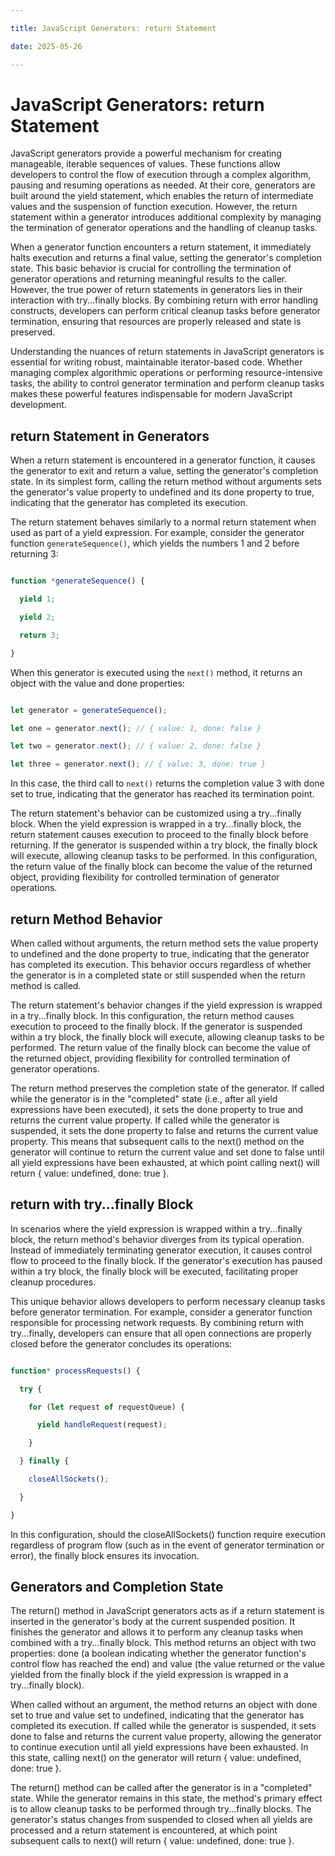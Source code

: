 ```yaml
---

title: JavaScript Generators: return Statement

date: 2025-05-26

---
```



# JavaScript Generators: return Statement

JavaScript generators provide a powerful mechanism for creating manageable, iterable sequences of values. These functions allow developers to control the flow of execution through a complex algorithm, pausing and resuming operations as needed. At their core, generators are built around the yield statement, which enables the return of intermediate values and the suspension of function execution. However, the return statement within a generator introduces additional complexity by managing the termination of generator operations and the handling of cleanup tasks.

When a generator function encounters a return statement, it immediately halts execution and returns a final value, setting the generator's completion state. This basic behavior is crucial for controlling the termination of generator operations and returning meaningful results to the caller. However, the true power of return statements in generators lies in their interaction with try...finally blocks. By combining return with error handling constructs, developers can perform critical cleanup tasks before generator termination, ensuring that resources are properly released and state is preserved.

Understanding the nuances of return statements in JavaScript generators is essential for writing robust, maintainable iterator-based code. Whether managing complex algorithmic operations or performing resource-intensive tasks, the ability to control generator termination and perform cleanup tasks makes these powerful features indispensable for modern JavaScript development.


## return Statement in Generators

When a return statement is encountered in a generator function, it causes the generator to exit and return a value, setting the generator's completion state. In its simplest form, calling the return method without arguments sets the generator's value property to undefined and its done property to true, indicating that the generator has completed its execution.

The return statement behaves similarly to a normal return statement when used as part of a yield expression. For example, consider the generator function `generateSequence()`, which yields the numbers 1 and 2 before returning 3:

```javascript

function *generateSequence() {

  yield 1;

  yield 2;

  return 3;

}

```

When this generator is executed using the `next()` method, it returns an object with the value and done properties:

```javascript

let generator = generateSequence();

let one = generator.next(); // { value: 1, done: false }

let two = generator.next(); // { value: 2, done: false }

let three = generator.next(); // { value: 3, done: true }

```

In this case, the third call to `next()` returns the completion value 3 with done set to true, indicating that the generator has reached its termination point.

The return statement's behavior can be customized using a try...finally block. When the yield expression is wrapped in a try...finally block, the return statement causes execution to proceed to the finally block before returning. If the generator is suspended within a try block, the finally block will execute, allowing cleanup tasks to be performed. In this configuration, the return value of the finally block can become the value of the returned object, providing flexibility for controlled termination of generator operations.


## return Method Behavior

When called without arguments, the return method sets the value property to undefined and the done property to true, indicating that the generator has completed its execution. This behavior occurs regardless of whether the generator is in a completed state or still suspended when the return method is called.

The return statement's behavior changes if the yield expression is wrapped in a try...finally block. In this configuration, the return method causes execution to proceed to the finally block. If the generator is suspended within a try block, the finally block will execute, allowing cleanup tasks to be performed. The return value of the finally block can become the value of the returned object, providing flexibility for controlled termination of generator operations.

The return method preserves the completion state of the generator. If called while the generator is in the "completed" state (i.e., after all yield expressions have been executed), it sets the done property to true and returns the current value property. If called while the generator is suspended, it sets the done property to false and returns the current value property. This means that subsequent calls to the next() method on the generator will continue to return the current value and set done to false until all yield expressions have been exhausted, at which point calling next() will return { value: undefined, done: true }.


## return with try...finally Block

In scenarios where the yield expression is wrapped within a try...finally block, the return method's behavior diverges from its typical operation. Instead of immediately terminating generator execution, it causes control flow to proceed to the finally block. If the generator's execution has paused within a try block, the finally block will be executed, facilitating proper cleanup procedures.

This unique behavior allows developers to perform necessary cleanup tasks before generator termination. For example, consider a generator function responsible for processing network requests. By combining return with try...finally, developers can ensure that all open connections are properly closed before the generator concludes its operations:

```javascript

function* processRequests() {

  try {

    for (let request of requestQueue) {

      yield handleRequest(request);

    }

  } finally {

    closeAllSockets();

  }

}

```

In this configuration, should the closeAllSockets() function require execution regardless of program flow (such as in the event of generator termination or error), the finally block ensures its invocation.


## Generators and Completion State

The return() method in JavaScript generators acts as if a return statement is inserted in the generator's body at the current suspended position. It finishes the generator and allows it to perform any cleanup tasks when combined with a try...finally block. This method returns an object with two properties: done (a boolean indicating whether the generator function's control flow has reached the end) and value (the value returned or the value yielded from the finally block if the yield expression is wrapped in a try...finally block).

When called without an argument, the method returns an object with done set to true and value set to undefined, indicating that the generator has completed its execution. If called while the generator is suspended, it sets done to false and returns the current value property, allowing the generator to continue execution until all yield expressions have been exhausted. In this state, calling next() on the generator will return { value: undefined, done: true }.

The return() method can be called after the generator is in a "completed" state. While the generator remains in this state, the method's primary effect is to allow cleanup tasks to be performed through try...finally blocks. The generator's status changes from suspended to closed when all yields are processed and a return statement is encountered, at which point subsequent calls to next() will return { value: undefined, done: true }.

